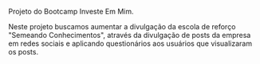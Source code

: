 Projeto do Bootcamp Investe Em Mim.

Neste projeto buscamos aumentar a divulgação da escola de reforço "Semeando Conhecimentos", através da divulgação de posts da empresa em redes sociais e aplicando questionários aos usuários que visualizaram os posts.
